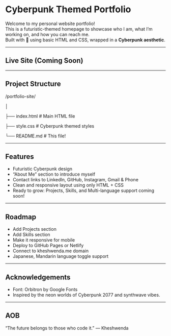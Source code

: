 # Cyberpunk Themed Portfolio

Welcome to my personal website portfolio!  
This is a futuristic-themed homepage to showcase who I am, what I’m working on, and how you can reach me.  
Built with 💜 using basic HTML and CSS, wrapped in a **Cyberpunk aesthetic**.

---

## Live Site (Coming Soon)

---

## Project Structure

/portfolio-site/

│

├── index.html # Main HTML file

├── style.css # Cyberpunk themed styles

└── README.md # This file!

---

## Features

- Futuristic Cyberpunk design
- “About Me” section to introduce myself
- Contact links to LinkedIn, GitHub, Instagram, Gmail & Phone
- Clean and responsive layout using only HTML + CSS
- Ready to grow: Projects, Skills, and Multi-language support coming soon!

---

## Roadmap
- Add Projects section
- Add Skills section
- Make it responsive for mobile
- Deploy to GitHub Pages or Netlify
- Connect to kheshwenda.me domain
- Japanese, Mandarin language toggle support

---

## Acknowledgements
- Font: Orbitron by Google Fonts
- Inspired by the neon worlds of Cyberpunk 2077 and synthwave vibes.

---

## AOB
“The future belongs to those who code it.” — Kheshwenda









